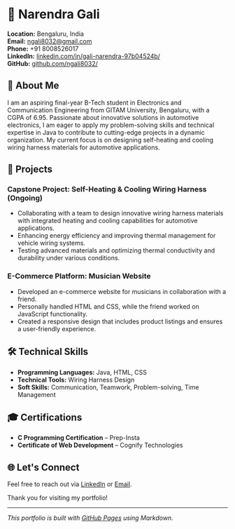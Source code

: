 # 🚀 Narendra Gali

**Location:** Bengaluru, India  
**Email:** [ngali8032@gmail.com](mailto:ngali8032@gmail.com)  
**Phone:** +91 8008526017  
**LinkedIn:** [linkedin.com/in/gali-narendra-97b04524b/](https://www.linkedin.com/in/gali-narendra-97b04524b/)  
**GitHub:** [github.com/ngali8032/](https://github.com/ngali8032/)

## 🌟 About Me

I am an aspiring final-year B-Tech student in Electronics and Communication Engineering from GITAM University, Bengaluru, with a CGPA of 6.95. Passionate about innovative solutions in automotive electronics, I am eager to apply my problem-solving skills and technical expertise in Java to contribute to cutting-edge projects in a dynamic organization. My current focus is on designing self-heating and cooling wiring harness materials for automotive applications.

## 💼 Projects

### **Capstone Project: Self-Heating & Cooling Wiring Harness** (Ongoing)  
- Collaborating with a team to design innovative wiring harness materials with integrated heating and cooling capabilities for automotive applications.
- Enhancing energy efficiency and improving thermal management for vehicle wiring systems.
- Testing advanced materials and optimizing thermal conductivity and durability under various conditions.

### **E-Commerce Platform: Musician Website**  
- Developed an e-commerce website for musicians in collaboration with a friend.
- Personally handled HTML and CSS, while the friend worked on JavaScript functionality.
- Created a responsive design that includes product listings and ensures a user-friendly experience.

## 🛠️ Technical Skills

- **Programming Languages:** Java, HTML, CSS
- **Technical Tools:** Wiring Harness Design
- **Soft Skills:** Communication, Teamwork, Problem-solving, Time Management

## 🎓 Certifications

- **C Programming Certification** – Prep-Insta
- **Certificate of Web Development** – Cognify Technologies

## 🌐 Let's Connect

Feel free to reach out via [LinkedIn](https://www.linkedin.com/in/gali-narendra-97b04524b/) or [Email](mailto:ngali8032@gmail.com). 

Thank you for visiting my portfolio!

---

_This portfolio is built with [GitHub Pages](https://pages.github.com/) using Markdown._
